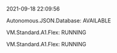 2021-09-18 22:09:56

Autonomous.JSON.Database: AVAILABLE

VM.Standard.A1.Flex: RUNNING

VM.Standard.A1.Flex: RUNNING